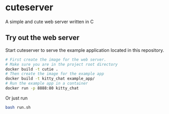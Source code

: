 # cuteserver

A simple and cute web server written in C

## Try out the web server

Start cuteserver to serve the example application located in this repository.

```bash
# First create the image for the web server.
# Make sure you are in the project root directory
docker build -t cutie .
# Then create the image for the example app
docker build -t kitty_chat example_app/
# Run the example app in a container
docker run -p 8888:80 kitty_chat
```

Or just run

```bash
bash run.sh
```
